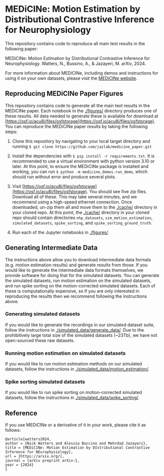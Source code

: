 # MEDiCINe: Motion Estimation by Distributional Contrastive Inference for Neurophysiology

This repository contains code to reproduce all main test results in the
following paper:

MEDiCINe: Motion Estimation by Distributional Contrastive Inference for
Neurophysiology. Watters, N., Bussino, A., & Jazayeri, M. arXiv, 2024.

For more information about MEDiCINe, including demos and instructions for using
it on your own datasets, please visit the [MEDiCINe
website](https://jazlab.github.io/medicine/).

## Reproducing MEDiCINe Paper Figures

This repository contains code to generate all the main text results in the
MEDiCINe paper. Each notebook in the [./figures/](./figures) directory produces
one of these results. All data needed to generate these is available for
download at
[https://osf.io/acu8j/files/osfstorage](https://osf.io/acu8j/files/osfstorage).
You can reproduce the MEDiCINe paper results by taking the following steps:

1. Clone this repository by navigating to your local target directory and
running `$ git clone https://github.com/jazlab/medicine_paper.git`

1. Install the dependencies with `$ pip install -r requirements.txt`. It is
   recommended to use a virtual environment with python version 3.10 or later.
   At this point, to ensure the MEDiCINe package is installed and working, you
   can run `$ python -m medicine_demos.run_demo`, which should run without error
   and produce several plots.

2. Visit
[https://osf.io/acu8j/files/osfstorage](https://osf.io/acu8j/files/osfstorage).
You should see five zip files. Download all of these. This may take several
minutes, and we recommend using a high-speed ethernet connection. Once
downloaded, un-zip them all and move them to the [./cache/](./cache) directory
in your cloned repo. At this point, the [./cache/](./cache) directory in your
cloned repo should contain directories `nhp_datasets`, `sim_motion_estimation`,
`simulated_datasets`, `spike_sorting`, and `spike_sorting_ground_truth`.

1. Run each of the Jupyter notebooks in [./figures/](./figures).

## Generating Intermediate Data

The instructions above allow you to download intermediate data formats (e.g.
motion estimation results) and generate results from those. If you would like to
generate the intermediate data formats themselves, we provide software for doing
that for the simulated datasets. You can generate the simulated datasets, run
motion estimation on the simulated datasets, and run spike sorting on the
motion-corrected simulated datasets. Each of these is computationally expensive,
so if you are only interested in reproducing the results then we recommend
following the instructions above.

### Generating simulated datasets

If you would like to generate the recordings in our simulated dataset suite,
follow the instructions in
[./simulated_data/generate_data/](./simulated_data/generate_data). Due to the
prohibitively large total size of the simulated datasets (~23Tb), we have not
open-sourced these raw datasets.

### Running motion estimation on simulated datasets

If you would like to run motion estimation methods on our simulated datasets,
follow the instructions in
[./simulated_data/motion_estimation/](./simulated_data/motion_estimation).

### Spike sorting simulated datasets

If you would like to run spike sorting on motion-corrected simulated datasets,
follow the instructions in
[./simulated_data/spike_sorting/](./simulated_data/spike_sorting).

## Reference

If you use MEDiCINe or a derivative of it in your work, please cite it as
follows:

```
@article{watters2024,
author = {Nick Watters and Alessio Buccino and Mehrdad Jazayeri},
title = {MEDiCINe: Motion Estimation by DIstributional Contrastive Inference for NEurophysiology},
url = {https://arxiv.org/},
journal = {arXiv preprint arXiv:},
year = {2024}
}
```
